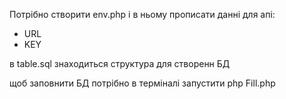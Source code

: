 Потрібно створити env.php і в ньому прописати данні для апі:
 - URL
 - KEY

 в table.sql знаходиться структура для створенн БД
 
 щоб заповнити БД потрібно в терміналі запустити
 php Fill.php
